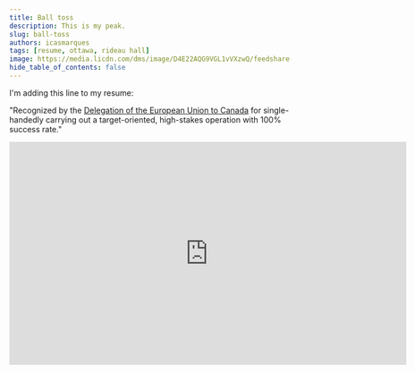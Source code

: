 ```yaml
---
title: Ball toss
description: This is my peak.
slug: ball-toss
authors: icasmarques
tags: [resume, ottawa, rideau hall]
image: https://media.licdn.com/dms/image/D4E22AQG9VGL1vVXzwQ/feedshare-shrink_800/0/1706916642073?e=1710979200&v=beta&t=uUgbVXuMiKHO8PL8nqqS_JCjNw50RtgrxtdycVvV7i8
hide_table_of_contents: false
---
```


I'm adding this line to my resume:

"Recognized by the [Delegation of the European Union to Canada](https://www.linkedin.com/company/eu-canada/?lipi=urn%3Ali%3Apage%3Ad_flagship3_profile_view_base_recent_activity_content_view%3BwS2EpX4HQU%2BhNK17cFT9Uw%3D%3D) for single-handedly carrying out a target-oriented, high-stakes operation with 100% success rate."

<iframe src="https://www.linkedin.com/embed/feed/update/urn:li:ugcPost:7160002337103638528?compact=1" height="399" width="710" frameborder="0" allowfullscreen="" title="Embedded post"></iframe>
